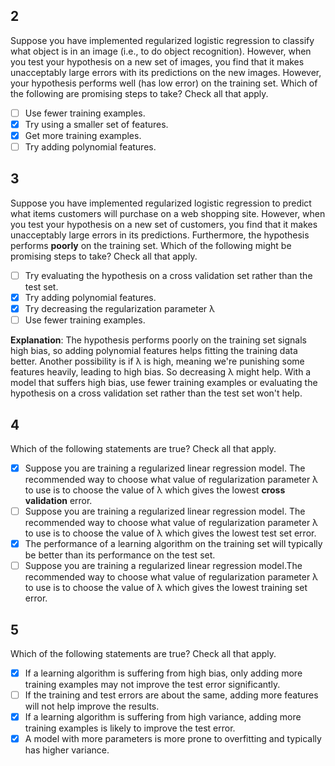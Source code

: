 ## 2

Suppose you have implemented regularized logistic regression to classify what object is in an image (i.e., to do object recognition). However, when you test your hypothesis on a new set of images, you find that it makes unacceptably large errors with its predictions on the new images. However, your hypothesis performs well (has low error) on the training set. Which of the following are promising steps to take? Check all that apply.

- [ ] Use fewer training examples.
- [X] Try using a smaller set of features.
- [X] Get more training examples.
- [ ] Try adding polynomial features.

## 3

Suppose you have implemented regularized logistic regression to predict what items customers will purchase on a web shopping site. However, when you test your hypothesis on a new set of customers, you find that it makes unacceptably large errors in its predictions. Furthermore, the hypothesis performs **poorly** on the training set. Which of the following might be promising steps to take? Check all that apply.

- [ ] Try evaluating the hypothesis on a cross validation set rather than the test set.
- [X] Try adding polynomial features.
- [X] Try decreasing the regularization parameter λ
- [ ] Use fewer training examples.

**Explanation**: The hypothesis performs poorly on the training set signals high bias, so adding polynomial features helps fitting the training data better. Another possibility is if λ is high, meaning we're punishing some features heavily, leading to high bias. So decreasing λ might help. With a model that suffers high bias, use fewer training examples or evaluating the hypothesis on a cross validation set rather than the test set won't help.

## 4

Which of the following statements are true? Check all that apply.

- [X] Suppose you are training a regularized linear regression model. The recommended way to choose what value of regularization parameter λ to use is to choose the value of λ which gives the lowest **cross validation** error.
- [ ] Suppose you are training a regularized linear regression model. The recommended way to choose what value of regularization parameter λ to use is to choose the value of λ which gives the lowest test set error.
- [X] The performance of a learning algorithm on the training set will typically be better than its performance on the test set.
- [ ] Suppose you are training a regularized linear regression model.The recommended way to choose what value of regularization parameter λ to use is to choose the value of λ which gives the lowest training set error.

## 5

Which of the following statements are true? Check all that apply.

- [X] If a learning algorithm is suffering from high bias, only adding more training examples may not improve the test error significantly.
- [ ] If the training and test errors are about the same, adding more features will not help improve the results.
- [X] If a learning algorithm is suffering from high variance, adding more training examples is likely to improve the test error.
- [X] A model with more parameters is more prone to overfitting and typically has higher variance.
